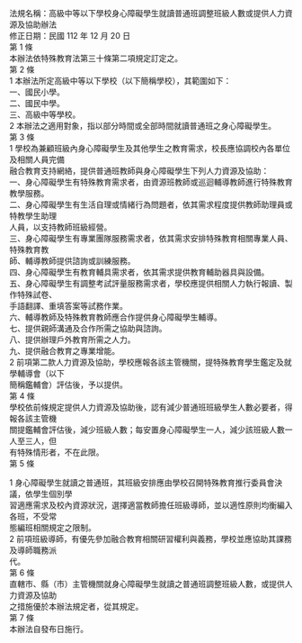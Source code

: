 法規名稱：高級中等以下學校身心障礙學生就讀普通班調整班級人數或提供人力資源及協助辦法  
修正日期：民國 112 年 12 月 20 日  
第 1 條  
本辦法依特殊教育法第三十條第二項規定訂定之。  
第 2 條  
1 本辦法所定高級中等以下學校（以下簡稱學校），其範圍如下：  
一、國民小學。  
二、國民中學。  
三、高級中等學校。  
2 本辦法之適用對象，指以部分時間或全部時間就讀普通班之身心障礙學生。  
第 3 條  
1 學校為兼顧班級內身心障礙學生及其他學生之教育需求，校長應協調校內各單位及相關人員完備  
融合教育支持網絡，提供普通班教師與身心障礙學生下列人力資源及協助：  
一、身心障礙學生有特殊教育需求者，由資源班教師或巡迴輔導教師進行特殊教育教學服務。  
二、身心障礙學生有生活自理或情緒行為問題者，依其需求程度提供教師助理員或特教學生助理  
人員，以支持教師班級經營。  
三、身心障礙學生有專業團隊服務需求者，依其需求安排特殊教育相關專業人員、特殊教育教  
師、輔導教師提供諮詢或訓練服務。  
四、身心障礙學生有教育輔具需求者，依其需求提供教育輔助器具與設備。  
五、身心障礙學生有調整考試評量服務需求者，學校應提供相關人力執行報讀、製作特殊試卷、  
手語翻譯、重填答案等試務作業。  
六、輔導教師及特殊教育教師應合作提供身心障礙學生輔導。  
七、提供親師溝通及合作所需之協助與諮詢。  
八、提供辦理戶外教育所需之人力。  
九、提供融合教育之專業增能。  
2 前項第二款人力資源及協助，學校應報各該主管機關，提特殊教育學生鑑定及就學輔導會（以下  
簡稱鑑輔會）評估後，予以提供。  
第 4 條  
學校依前條規定提供人力資源及協助後，認有減少普通班班級學生人數必要者，得報各該主管機  
關提鑑輔會評估後，減少班級人數；每安置身心障礙學生一人，減少該班級人數一人至三人，但  
有特殊情形者，不在此限。  
第 5 條  


1 身心障礙學生就讀之普通班，其班級安排應由學校召開特殊教育推行委員會決議，依學生個別學  
習適應需求及校內資源狀況，選擇適當教師擔任班級導師，並以適性原則均衡編入各班，不受常  
態編班相關規定之限制。  
2 前項班級導師，有優先參加融合教育相關研習權利與義務，學校並應協助其課務及導師職務派  
代。  
第 6 條  
直轄市、縣（市）主管機關就身心障礙學生就讀之普通班調整班級人數，或提供人力資源及協助  
之措施優於本辦法規定者，從其規定。  
第 7 條  
本辦法自發布日施行。  


